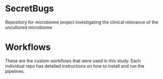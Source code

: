 # SecretBugs
Repository for microbiome project investigating the clinical relevance of the uncultured microbiome

# Workflows
These are the custom workflows that were used in this study. Each individual repo has detailed instructions on how to install and run the pipelines.
